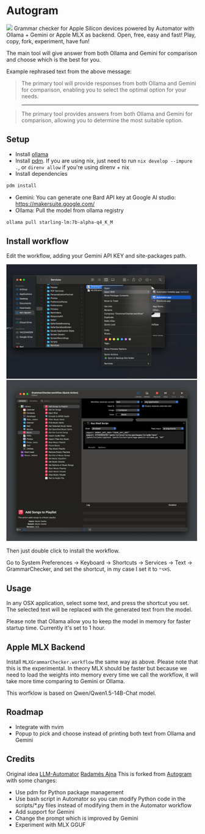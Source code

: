 # Autogram
<img src="assets/autogram.jpg" style="max-width: 400px;" />
Grammar checker for Apple Silicon devices powered by Automator with Ollama + Gemini or Apple MLX as backend.
Open, free, easy and fast!
Play, copy, fork, experiment, have fun!

The main tool will give answer from both Ollama and Gemini for comparison and choose which is the best for you.

Example rephrased text from the above message:

> The primary tool will provide responses from both Ollama and Gemini for comparison, enabling you to select the optimal option for your needs.

> ------

> The primary tool provides answers from both Ollama and Gemini for comparison, allowing you to determine the most suitable option.

## Setup

- Install [ollama](https://ollama.ai/)
- Install [pdm](https://pdm-project.org/latest/#installation). If you are using nix, just need to run `nix develop --impure .`, or `direnv allow` if you're using direnv + nix
- Install dependencies

```python
pdm install
```

- Gemini: You can generate one Bard API key at Google AI studio: https://makersuite.google.com/
- Ollama: Pull the model from ollama registry

```sh
ollama pull starling-lm:7b-alpha-q4_K_M
```

## Install workflow

Edit the workflow, adding your Gemini API KEY and site-packages path.

<img src="assets/step-1.png" width="500"/>

<img src="assets/step-2.png" width="500"/>

Then just double click to install the workflow.

Go to System Preferences -> Keyboard -> Shortcuts -> Services -> Text -> GrammarChecker, and set the shortcut, in my case I set it to `⌃⌥⌘S`.

## Usage

In any OSX application, select some text, and press the shortcut you set. The selected text will be replaced with the generated text from the model.

Please note that Ollama allow you to keep the model in memory for faster startup time. Currently it's set to 1 hour.

## Apple MLX Backend

Install `MLXGrammarChecker.workflow` the same way as above. Please note that this is the experimental. In theory MLX should be faster but because we need to load the weights into memory every time we call the workflow, it will take more time comparing to Gemini or Ollama.

This worfklow is based on Qwen/Qwen1.5-14B-Chat model.

## Roadmap

- Integrate with nvim
- Popup to pick and choose instead of printing both text from Ollama and Gemini

## Credits
Original idea [LLM-Automator](https://github.com/radames/LLM-automator) [Radamés Ajna](https://github.com/radames)
This is forked from [Autogram](https://github.com/ivanfioravanti/autogram) with some changes:

- Use pdm for Python package management
- Use bash script in Automator so you can modify Python code in the scripts/*.py files instead of modifying them in the Automator workflow
- Add support for Gemini
- Change the prompt which is improved by Gemini
- Experiment with MLX GGUF
